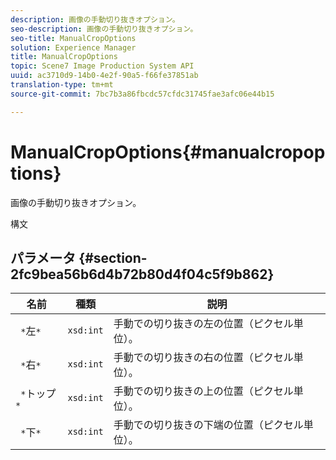 ```yaml
---
description: 画像の手動切り抜きオプション。
seo-description: 画像の手動切り抜きオプション。
seo-title: ManualCropOptions
solution: Experience Manager
title: ManualCropOptions
topic: Scene7 Image Production System API
uuid: ac3710d9-14b0-4e2f-90a5-f66fe37851ab
translation-type: tm+mt
source-git-commit: 7bc7b3a86fbcdc57cfdc31745fae3afc06e44b15

---
```



# ManualCropOptions{#manualcropoptions}

画像の手動切り抜きオプション。

構文

## パラメータ {#section-2fc9bea56b6d4b72b80d4f04c5f9b862}

| 名前 | 種類 | 説明 |
|---|---|---|
| ` *`左`*` | `xsd:int` | 手動での切り抜きの左の位置（ピクセル単位）。 |
| ` *`右`*` | `xsd:int` | 手動での切り抜きの右の位置（ピクセル単位）。 |
| ` *`トップ`*` | `xsd:int` | 手動での切り抜きの上の位置（ピクセル単位）。 |
| ` *`下`*` | `xsd:int` | 手動での切り抜きの下端の位置（ピクセル単位）。 |

